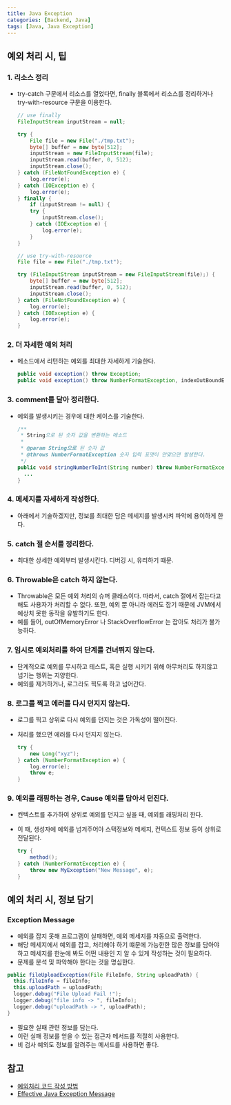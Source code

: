 ```yaml
---
title: Java Exception
categories: [Backend, Java]
tags: [Java, Java Exception]
---
```


## **예외 처리 시, 팁**

### 1. 리소스 정리
- try-catch 구문에서 리소스를 열었다면, finally 블록에서 리소스를 정리하거나 try-with-resource 구문을 이용한다.

  ```java
  // use finally
  FileInputStream inputStream = null;

  try {
      File file = new File("./tmp.txt");
      byte[] buffer = new byte[512];
      inputStream = new FileInputStream(file);
      inputStream.read(buffer, 0, 512);
      inputStream.close();
  } catch (FileNotFoundException e) {
      log.error(e);
  } catch (IOException e) {
      log.error(e);
  } finally {
      if (inputStream != null) {
      try {
          inputStream.close();
      } catch (IOException e) {
          log.error(e);
      }
  }

  // use try-with-resource
  File file = new File("./tmp.txt");

  try (FileInputStream inputStream = new FileInputStream(file);) {            
      byte[] buffer = new byte[512];
      inputStream.read(buffer, 0, 512);
      inputStream.close();
  } catch (FileNotFoundException e) {
      log.error(e);
  } catch (IOException e) {
      log.error(e);
  }
  ```
### 2. 더 자세한 예외 처리
- 메소드에서 리턴하는 예외를 최대한 자세하게 기술한다.

  ```java
  public void exception() throw Exception;
  public void exception() throw NumberFormatException, indexOutBoundException;
  ```
### 3. comment를 달아 정리한다.
- 예외를 발생시키는 경우에 대한 케이스를 기술한다.

  ```java
  /**
   * String으로 된 숫자 값을 변환하는 메소드 
   *
   * @param String으로 된 숫자 값
   * @throws NumberFormatException 숫자 입력 포맷이 안맞으면 발생한다.
   */
  public void stringNumberToInt(String number) throw NumberFormatException{
    ...
  }
  ```
### 4. 메세지를 자세하게 작성한다.
- 아래에서 기술하겠지만, 정보를 최대한 담은 메세지를 발생시켜 파악에 용이하게 한다.

### 5. catch 절 순서를 정리한다.
- 최대한 상세한 예외부터 발생시킨다. 디버깅 시, 유리하기 떄문.

### 6. Throwable은 catch 하지 않는다.
- Throwable은 모든 예외 처리의 슈퍼 클래스이다. 따라서, catch 절에서 잡는다고 해도
사용자가 처리할 수 없다.  또한, 예외 뿐 아니라 에러도 잡기 때문에 JVM에서 예상치 못한 동작을 유발하기도 한다.
- 예를 들어, outOfMemoryError 나 StackOverflowError 는 잡아도 처리가 불가능하다.

### 7. 임시로 예외처리를 하여 단계를 건너뛰지 않는다.
- 단계적으로 예외를 무시하고 테스트, 혹은 실행 시키기 위해 아무처리도 하지않고 넘기는 행위는 지양한다.
- 예외를 제거하거나, 로그라도 찍도록 하고 넘어간다.

### 8. 로그를 찍고 에러를 다시 던지지 않는다.
- 로그를 찍고 상위로 다시 예외를 던지는 것은 가독성이 떨어진다.
- 처리를 했으면 에러를 다시 던지지 않는다.

  ``` java
  try {
      new Long("xyz");
  } catch (NumberFormatException e) {
      log.error(e);
      throw e;
  }

  ```

### 9. 예외를 래핑하는 경우, Cause 예외를 담아서 던진다.
- 컨텍스트를 추가하여 상위로 예외를 던지고 싶을 때, 예외를 래핑처리 한다.
- 이 때, 생성자에 예외를 넘겨주어야 스택정보와 메세지, 컨텍스트 정보 등이 상위로 전달된다.

  ```java
  try {
      method();
  } catch (NumberFormatException e) {
      throw new MyException("New Message", e);
  }
  ```

## **예외 처리 시, 정보 담기**

### Exception Message

- 예외를 잡지 못해 프로그램이 실패하면, 예외 메세지를 자동으로 출력한다.
- 해당 메세지에서 예외를 잡고, 처리해야 하기 떄문에 가능한한 많은 정보를 담아야 하고
메세지를 한눈에 봐도 어떤 내용인 지 알 수 있게 작성하는 것이 필요하다.
- 문제를 분석 및 파악해야 한다는 것을 명심한다.

``` java
public fileUploadException(File FileInfo, String uploadPath) {
  this.fileInfo = fileInfo;
  this.uploadPath = uploadPath;
  logger.debug("File Upload Fail !");
  logger.debug("file info -> ", fileInfo);
  logger.debug("uploadPath -> ", uploadPath);
}
```

- 필요한 실패 관련 정보를 담는다.
- 이런 실패 정보를 얻을 수 있는 접근자 메서드를 적절히 사용한다.
- 비 검사 예외도 정보를 알려주는 메서드를 사용하면 좋다.

## 참고
- [예외처리 코드 작성 방법](https://hbase.tistory.com/157)
- [Effective Java Exception Message](https://codingwell.tistory.com/157?category=1013497)

